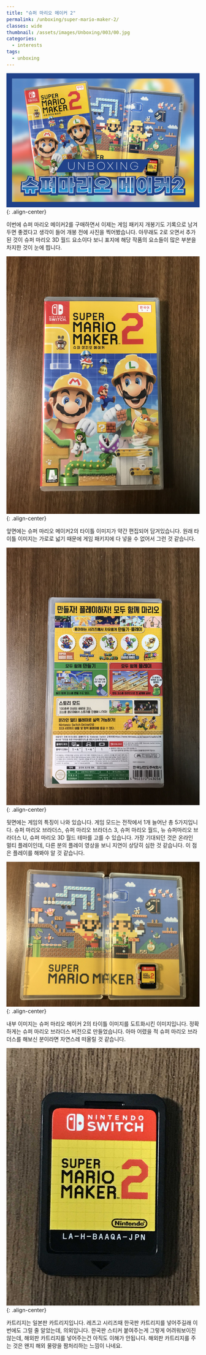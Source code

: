 ```yaml
---
title: "슈퍼 마리오 메이커 2"
permalink: /unboxing/super-mario-maker-2/
classes: wide
thumbnail: /assets/images/Unboxing/003/00.jpg
categories:
  - interests
tags:
  - unboxing
---
```


![](/assets/images/Unboxing/003/00.jpg){: .align-center}

이번에 슈퍼 마리오 메이커2를 구매하면서 이제는 게임 패키지 개봉기도 기록으로 남겨두면 좋겠다고 생각이 들어 개봉 전에 사진을 찍어봤습니다. 아무래도 2로 오면서 추가된 것이 슈퍼 마리오 3D 월드 요소이다 보니 표지에 해당 작품의 요소들이 많은 부분을 차지한 것이 눈에 띕니다.

![](/assets/images/Unboxing/003/01.jpg){: .align-center}

앞면에는 슈퍼 마리오 메이커2의 타이틀 이미지가 약간 편집되어 담겨있습니다. 원래 타이틀 이미지는 가로로 넓기 때문에 게임 패키지에 다 넣을 수 없어서 그런 것 같습니다.

![](/assets/images/Unboxing/003/02.jpg){: .align-center}

뒷면에는 게임의 특징이 나와 있습니다. 게임 모드는 전작에서 1개 늘어난 총 5가지입니다. 슈퍼 마리오 브라더스, 슈퍼 마리오 브라더스 3, 슈퍼 마리오 월드, 뉴 슈퍼마리오 브라더스 U, 슈퍼 마리오 3D 월드 테마를 고를 수 있습니다. 가장 기대되던 것은 온라인 멀티 플레이인데, 다른 분의 플레이 영상을 보니 지연이 상당히 심한 것 같습니다. 이 점은 플레이를 해봐야 알 것 같습니다.

![](/assets/images/Unboxing/003/03.jpg){: .align-center}

내부 이미지는 슈퍼 마리오 메이커 2의 타이틀 이미지를 도트화시킨 이미지입니다. 정확하게는 슈퍼 마리오 브라더스 버전으로 만들었습니다. 아마 어렸을 적 슈퍼 마리오 브라더스를 해보신 분이라면 자연스레 떠올릴 것 같습니다.

![](/assets/images/Unboxing/003/04.jpg){: .align-center}

카트리지는 일본판 카트리지입니다. 레츠고 시리즈때 한국판 카트리지를 넣어주길래 이번에도 그럴 줄 알았는데, 의외입니다. 한국판 스티커 붙여주는게 그렇게 어려워보이진 않는데, 해외판 카트리지를 넣어주는건 아직도 이해가 안됩니다. 해외판 카트리지를 주는 것은 왠지 해외 물량을 짬처리하는 느낌이 나네요.
